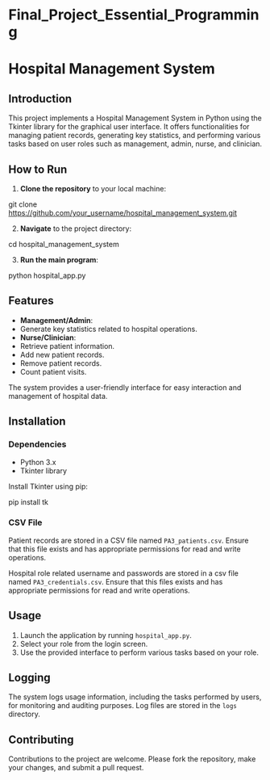 # Final_Project_Essential_Programming
# Hospital Management System

## Introduction

This project implements a Hospital Management System in Python using the Tkinter library for the graphical user interface. It offers functionalities for managing patient records, generating key statistics, and performing various tasks based on user roles such as management, admin, nurse, and clinician.

## How to Run

1. **Clone the repository** to your local machine:

git clone https://github.com/your_username/hospital_management_system.git

2. **Navigate** to the project directory:

cd hospital_management_system

3. **Run the main program**:

python hospital_app.py

## Features

- **Management/Admin**:
- Generate key statistics related to hospital operations.
- **Nurse/Clinician**:
- Retrieve patient information.
- Add new patient records.
- Remove patient records.
- Count patient visits.

The system provides a user-friendly interface for easy interaction and management of hospital data.

## Installation

### Dependencies

- Python 3.x
- Tkinter library

Install Tkinter using pip:

pip install tk

### CSV File

Patient records are stored in a CSV file named `PA3_patients.csv`. Ensure that this file exists and has appropriate permissions for read and write operations.

Hospital role related username and passwords are stored in a csv file named `PA3_credentials.csv`. Ensure that this files exists and has appropriate permissions for read and write operations.

## Usage

1. Launch the application by running `hospital_app.py`.
2. Select your role from the login screen.
3. Use the provided interface to perform various tasks based on your role.

## Logging

The system logs usage information, including the tasks performed by users, for monitoring and auditing purposes. Log files are stored in the `logs` directory.

## Contributing

Contributions to the project are welcome. Please fork the repository, make your changes, and submit a pull request.
